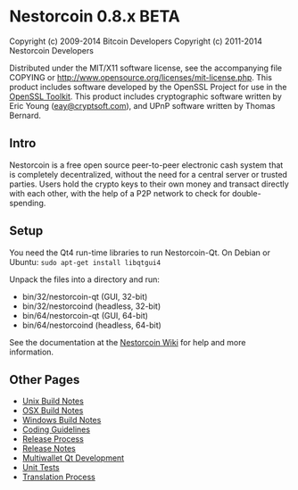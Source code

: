 Nestorcoin 0.8.x BETA
====================

Copyright (c) 2009-2014 Bitcoin Developers
Copyright (c) 2011-2014 Nestorcoin Developers

Distributed under the MIT/X11 software license, see the accompanying
file COPYING or http://www.opensource.org/licenses/mit-license.php.
This product includes software developed by the OpenSSL Project for use in the [OpenSSL Toolkit](http://www.openssl.org/). This product includes
cryptographic software written by Eric Young ([eay@cryptsoft.com](mailto:eay@cryptsoft.com)), and UPnP software written by Thomas Bernard.


Intro
---------------------
Nestorcoin is a free open source peer-to-peer electronic cash system that is
completely decentralized, without the need for a central server or trusted
parties.  Users hold the crypto keys to their own money and transact directly
with each other, with the help of a P2P network to check for double-spending.


Setup
---------------------
You need the Qt4 run-time libraries to run Nestorcoin-Qt. On Debian or Ubuntu:
	`sudo apt-get install libqtgui4`

Unpack the files into a directory and run:

- bin/32/nestorcoin-qt (GUI, 32-bit)
- bin/32/nestorcoind (headless, 32-bit)
- bin/64/nestorcoin-qt (GUI, 64-bit)
- bin/64/nestorcoind (headless, 64-bit)

See the documentation at the [Nestorcoin Wiki](http://nestorcoin.info)
for help and more information.


Other Pages
---------------------
- [Unix Build Notes](build-unix.md)
- [OSX Build Notes](build-osx.md)
- [Windows Build Notes](build-msw.md)
- [Coding Guidelines](coding.md)
- [Release Process](release-process.md)
- [Release Notes](release-notes.md)
- [Multiwallet Qt Development](multiwallet-qt.md)
- [Unit Tests](unit-tests.md)
- [Translation Process](translation_process.md)
